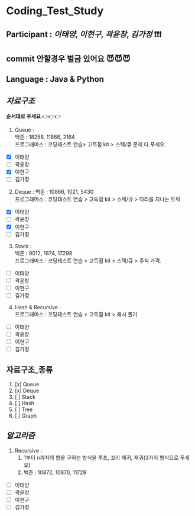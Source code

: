 # Coding_Test_Study

## **Participant** : *이태양*, *이현구*, *곽윤창*, *김가정* :exclamation::exclamation::exclamation:   
## **commit** 안할경우 벌금 있어요 :smiling_imp::smiling_imp::smiling_imp:
## **Language** : **Java** & **Python**

## _자료구조_
**순서대로 푸세요** 👉👉👉

1. Queue :     
   백준 : 18258, 11866, 2164   
   프로그래머스 : 코딩테스트 연습> 고득점 kit > 스택/큐 문제 다 푸세요.  
- [x] 이태양   
- [ ] 곽윤창  
- [x] 이현구
- [ ] 김가정  

2. Deque :
   백준 : 10866, 1021, 5430       
   프로그래머스 : 코딩테스트 연습 > 고득점 kit > 스택/큐 > 다리를 지나는 트럭      
- [x] 이태양   
- [ ] 곽윤창  
- [x] 이현구
- [ ] 김가정     

3. Stack :        
   백준 : 9012, 1874, 17298          
   프로그래머스 : 코딩테스트 연습 > 고득점 kit > 스택/큐 > 주식 가격.             
- [ ] 이태양   
- [ ] 곽윤창  
- [ ] 이현구
- [ ] 김가정

4. Hash & Recursive :             
   프로그래머스 : 코딩테스트 연습 > 고득점 kit > 해시 풀기             
- [ ] 이태양   
- [ ] 곽윤창  
- [ ] 이현구
- [ ] 김가정    

## __자료구조_종류__

1. [x] Queue
2. [x] Deque
3. [ ] Stack
4. [ ] Hash
5. [ ] Tree
6. [ ] Graph





## _알고리즘_

1. Recursive :    
    1. 1부터 n까지의 합을 구하는 방식을 루프, 꼬리 재귀, 재귀(3가지 형식으로 푸세요)    
    2. 백준 : 10872, 10870, 11729         
- [ ] 이태양   
- [ ] 곽윤창  
- [ ] 이현구  
- [ ] 김가정
